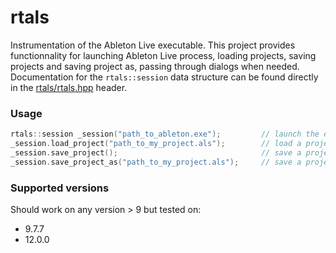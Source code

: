 # rtals

Instrumentation of the Ableton Live executable. This project provides functionnality for launching Ableton Live process, loading projects, saving projects and saving project as, passing through dialogs when needed. Documentation for the `rtals::session` data structure can be found directly in the [rtals/rtals.hpp](include/rtals/rtals.hpp) header.

### Usage

```cpp
rtals::session _session("path_to_ableton.exe");         // launch the executable
_session.load_project("path_to_my_project.als");        // load a project and pass through dialogs
_session.save_project();                                // save a project
_session.save_project_as("path_to_my_project.als");     // save a project and pass through dialogs
```

### Supported versions
Should work on any version > 9 but tested on:
- 9.7.7
- 12.0.0
